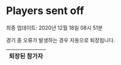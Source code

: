 # Players sent off
최종 업데이트: 2020년 12월 18일 08시 51분


경기 중 오류가 발생하는 경우 자동으로 퇴장됩니다.


| 퇴장된 참가자 |
|:---:|